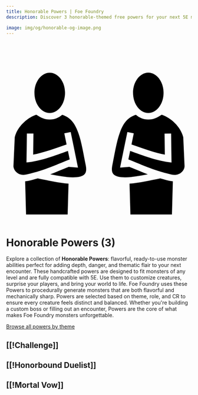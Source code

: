 ```yaml
---
title: Honorable Powers | Foe Foundry
description: Discover 3 honorable-themed free powers for your next 5E monster.

image: img/og/honorable-og-image.png
---
```


# <span class="inline-icon" aria-hidden="true"><svg xmlns="http://www.w3.org/2000/svg" viewBox="0 0 512 512"><path d="M392 60.48c-22.1 0-42.1 23.8-42.1 55.62 0 31.9 20 55.7 42.1 55.7s42.1-23.8 42.1-55.7c0-31.82-20-55.62-42.1-55.62zm-271.9.1c-22.14 0-42.19 23.8-42.19 55.52 0 31.9 20.05 55.7 42.19 55.7 22.2 0 42.2-23.8 42.2-55.7 0-31.72-20-55.52-42.2-55.52zM83.01 176.5c-25 8-52.6 33.5-59.4 61.9l-3.6 79.7c-.1 11.6 13.1 28.8 36.8 23.1 51.99-12.4 79.09-26 118.39-41.5l-4.9-23.5c-34.6 12.2-74.24 28-114.29 31.9l1.1-79.9 18 .2-.7 58.1c26.79-4.9 63.49-18 92.19-28l-6.3-30.6 17.6-3.6c7.2 34.8 12.9 62.2 20.1 97.9-9.3-.8-16.6-1.4-25.7-2-17.4 7.1-33.1 13.9-50.7 20.5 22.1 4.3 43.6 8 61 8.4 14.9.3 26.1-2.3 31.6-6.8s8.3-11.3 5.1-27.2c-6.7-33.1-11.7-65.3-20.9-90.1-9.2-25-21.5-41.5-44-48.2-9.5 8.2-21.3 13-34.3 13-14.4-.2-22.84-4.5-37.09-13.3zm345.99 0c-14.2 8.8-22.6 13.1-37 13.3-12.9 0-24.7-4.8-34.2-13-22.5 6.7-34.8 23.2-44 48.2-9.2 24.8-14.2 57-20.9 90.1-3.2 15.9-.4 22.7 5.1 27.2s16.7 7.1 31.6 6.8c17.4-.4 38.9-4.1 61-8.4-17.6-6.6-33.3-13.4-50.7-20.5-9.1.6-16.4 1.2-25.7 2 7.2-35.7 12.9-63.1 20.1-97.9l17.6 3.6-6.3 30.6c28.7 10.1 65.3 23.2 92 28.1l-.7-58.1 18-.2 1.1 79.9c-40-3.9-79.5-19.7-114.1-31.9l-4.9 23.5c39.3 15.5 66.3 29.1 118.2 41.5 23.7 5.7 36.9-11.5 36.8-23.1l-3.6-79.7c-6.8-28.5-34.4-54-59.4-62zM86.96 351.9c-10.55 3.1-22.95 6.8-34.65 8.3l2.5 91.3H169.5l2.5-85c-26.4-2-57-8.9-85.04-14.6zm338.14 0c-28 5.7-58.5 12.6-84.9 14.6l2.5 85h114.5l2.5-91.3c-11.7-1.5-24.1-5.2-34.6-8.3z"/></svg></span> Honorable Powers (3)

Explore a collection of **Honorable Powers**: flavorful, ready-to-use monster abilities perfect for adding depth, danger, and thematic flair to your next encounter. These handcrafted powers are designed to fit monsters of any level and are fully compatible with 5E. Use them to customize creatures, surprise your players, and bring your world to life. Foe Foundry uses these Powers to procedurally generate monsters that are both flavorful and mechanically sharp. Powers are selected based on theme, role, and CR to ensure every creature feels distinct and balanced. Whether you're building a custom boss or filling out an encounter, Powers are the core of what makes Foe Foundry monsters unforgettable.  

  
[Browse all powers by theme](all.md)

[[!Challenge]]
---

[[!Honorbound Duelist]]
---

[[!Mortal Vow]]
---
